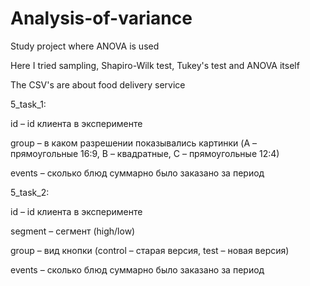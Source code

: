 # Analysis-of-variance
Study project where ANOVA is used


Here I tried sampling, Shapiro-Wilk test, Tukey's test and ANOVA itself

The CSV's are about food delivery service




5_task_1:

id – id клиента в эксперименте

group – в каком разрешении показывались картинки (A – прямоугольные 16:9, B – квадратные, C – прямоугольные 12:4)

events – сколько блюд суммарно было заказано за период





5_task_2:

id – id клиента в эксперименте

segment – сегмент (high/low)

group – вид кнопки (control – старая версия, test – новая версия)

events – сколько блюд суммарно было заказано за период

